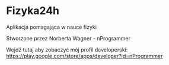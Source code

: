 # Fizyka24h
Aplikacja pomagająca w nauce fizyki

Stworzone przez Norberta Wagner - nProgrammer

Wejdź tutaj aby zobaczyć mój profil developerski: https://play.google.com/store/apps/developer?id=nProgrammer
